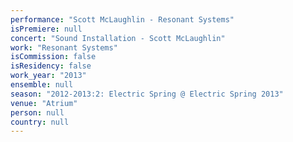 ```yaml
---
performance: "Scott McLaughlin - Resonant Systems"
isPremiere: null
concert: "Sound Installation - Scott McLaughlin"
work: "Resonant Systems"
isCommission: false
isResidency: false
work_year: "2013"
ensemble: null
season: "2012-2013:2: Electric Spring @ Electric Spring 2013"
venue: "Atrium"
person: null
country: null
---
```


